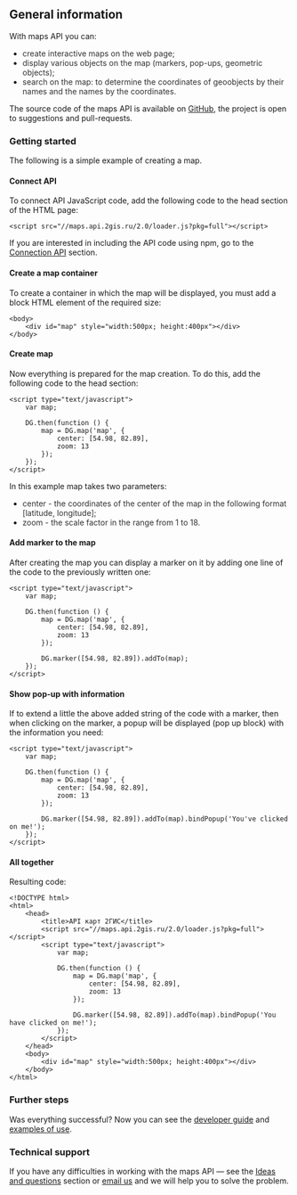 ## General information

With maps API you can:

* <span style="color:323232">create interactive maps on the web page;</span>
* <span style="color:323232">display various objects on the map (markers, pop-ups, geometric objects);</span>
* <span style="color:323232">search on the map: to determine the coordinates of geoobjects by their names and the names by the coordinates.</span>

The source code of the maps API is available on [GitHub](https://github.com/2gis/mapsapi), the project is open to suggestions and pull-requests.

### Getting started

The following is a simple example of creating a map.

#### Connect API

To connect API JavaScript code, add the following code to the head section of the HTML page:

    <script src="//maps.api.2gis.ru/2.0/loader.js?pkg=full"></script>

If you are interested in including the API code using npm, go to the [Connection API](/doc/maps/en/manual/dg-loading#npm) section.

#### Create a map container

To create a container in which the map will be displayed, you must add a block HTML element of the required size:

    <body>
        <div id="map" style="width:500px; height:400px"></div>
    </body>


#### Create map

Now everything is prepared for the map creation. To do this, add the following code to the head section:

    <script type="text/javascript">
        var map;

        DG.then(function () {
            map = DG.map('map', {
                center: [54.98, 82.89],
                zoom: 13
            });
        });
    </script>

In this example map takes two parameters:

* <span style="color:323232">center - the coordinates of the center of the map in the following format [latitude, longitude];</span>
* <span style="color:323232">zoom - the scale factor in the range from 1 to 18.</span>

#### Add marker to the map

After creating the map you can display a marker on it by adding one line of the code to the previously written one:

    <script type="text/javascript">
        var map;

        DG.then(function () {
            map = DG.map('map', {
                center: [54.98, 82.89],
                zoom: 13
            });

            DG.marker([54.98, 82.89]).addTo(map);
        });
    </script>

#### Show pop-up with information

If to extend a little the above added string of the code with a marker, then when clicking on the marker, a popup
will be displayed (pop up block) with the information you need:

    <script type="text/javascript">
        var map;

        DG.then(function () {
            map = DG.map('map', {
                center: [54.98, 82.89],
                zoom: 13
            });

            DG.marker([54.98, 82.89]).addTo(map).bindPopup('You've clicked on me!');
        });
    </script>

#### All together

Resulting code:

    <!DOCTYPE html>
    <html>
        <head>
            <title>API карт 2ГИС</title>
            <script src="//maps.api.2gis.ru/2.0/loader.js?pkg=full"></script>
            <script type="text/javascript">
                var map;

                DG.then(function () {
                    map = DG.map('map', {
                        center: [54.98, 82.89],
                        zoom: 13
                    });

                    DG.marker([54.98, 82.89]).addTo(map).bindPopup('You have clicked on me!');
                });
            </script>
        </head>
        <body>
            <div id="map" style="width:500px; height:400px"></div>
        </body>
    </html>

### Further steps

Was everything successful? Now you can see the <a href="/doc/maps/en/manual/dg-loading">developer guide</a>
and <a href="/doc/maps/en/examples/base">examples of use</a>.

### Technical support

If you have any difficulties in working with the maps API &mdash; see the
<a href="https://api2gis.uservoice.com">Ideas and questions</a> section or
<a href="mailto:api@2gis.ru">email us</a> and we will help you to solve the problem.
